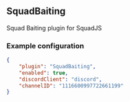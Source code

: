 ## SquadBaiting
Squad Baiting plugin for SquadJS

### Example configuration
```json
{
    "plugin": "SquadBaiting",
    "enabled": true,
    "discordClient": "discord",
    "channelID": "1116600997722661199"
}
```
